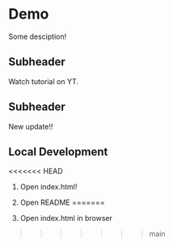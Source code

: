 # Demo

Some desciption!

## Subheader

Watch tutorial on YT.

## Subheader 

New update!!

## Local Development 

<<<<<<< HEAD
1. Open index.html!

2. Open README 
=======
1. Open index.html in browser
>>>>>>> main
